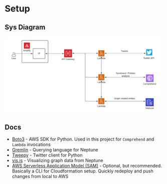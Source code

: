 
# Setup
## Sys Diagram
![diagram](aws.png)

## Docs
- [Boto3](https://boto3.amazonaws.com/v1/documentation/api/latest/index.html) - AWS SDK for Python. Used in this project for `Comprehend` and `Lambda` invocations
- [Gremlin](https://tinkerpop.apache.org/docs/current/) - Querying language for Neptune
- [Tweepy](https://www.tweepy.org/) - Twitter client for Python
- [vis.js](https://visjs.org/) - Visualizing graph data from Neptune
- [AWS Serverless Application Model (SAM)](https://aws.amazon.com/serverless/sam/) - Optional, but recommended. Basically a CLI for Cloudformation setup. Quickly redeploy and push changes from local to AWS